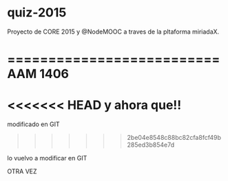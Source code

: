 # quiz-2015
Proyecto de CORE 2015 y @NodeMOOC
a traves de la pltaforma miriadaX. 

==========================
       AAM 1406
==========================

<<<<<<< HEAD
y ahora que!!
=======
modificado en GIT
>>>>>>> 2be04e8548c88bc82cfa8fcf49b285ed3b854e7d
 
lo vuelvo a modificar en GIT 

OTRA VEZ
